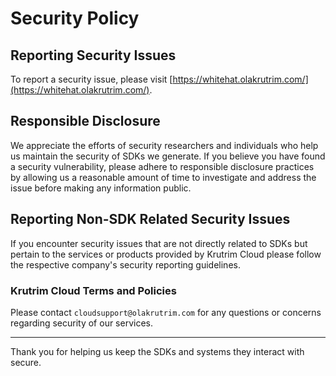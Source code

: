 # Security Policy

## Reporting Security Issues

To report a security issue, please visit [https://whitehat.olakrutrim.com/](https://whitehat.olakrutrim.com/).

## Responsible Disclosure

We appreciate the efforts of security researchers and individuals who help us maintain the security of
SDKs we generate. If you believe you have found a security vulnerability, please adhere to responsible
disclosure practices by allowing us a reasonable amount of time to investigate and address the issue
before making any information public.

## Reporting Non-SDK Related Security Issues

If you encounter security issues that are not directly related to SDKs but pertain to the services
or products provided by Krutrim Cloud please follow the respective company's security reporting guidelines.

### Krutrim Cloud Terms and Policies

Please contact `cloudsupport@olakrutrim.com` for any questions or concerns regarding security of our services.

---

Thank you for helping us keep the SDKs and systems they interact with secure.
